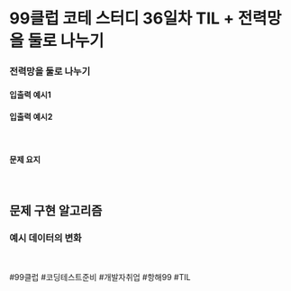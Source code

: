 # 99클럽 코테 스터디 36일차 TIL + 전력망을 둘로 나누기

### 전력망을 둘로 나누기


#### 입출력 예시1


#### 입출력 예시2


<br>

#### 문제 요지


<br>

## 문제 구현 알고리즘


### 예시 데이터의 변화

<br>

#99클럽 #코딩테스트준비 #개발자취업 #항해99 #TIL
